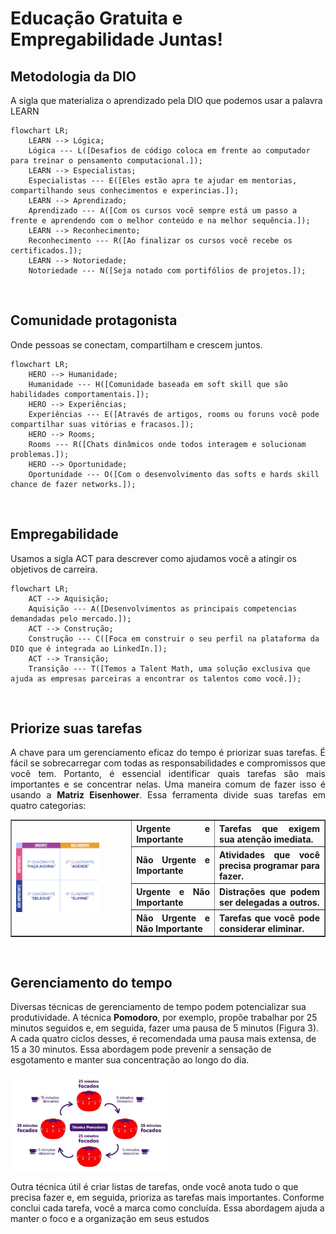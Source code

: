 # Educação Gratuita e Empregabilidade Juntas!

## Metodologia da DIO <!--About DIO methodology / Sobre metodologia da DIO-->
<p>A sigla que materializa o aprendizado pela DIO que podemos usar a palavra LEARN</p>

```mermaid
flowchart LR;
    LEARN --> Lógica;
    Lógica --- L([Desafios de código coloca em frente ao computador para treinar o pensamento computacional.]);
    LEARN --> Especialistas;
    Especialistas --- E([Eles estão apra te ajudar em mentorias, compartilhando seus conhecimentos e experincias.]);
    LEARN --> Aprendizado;
    Aprendizado --- A([Com os cursos você sempre está um passo a frente e aprendendo com o melhor conteúdo e na melhor sequência.]);
    LEARN --> Reconhecimento;
    Reconhecimento --- R([Ao finalizar os cursos você recebe os certificados.]);
    LEARN --> Notoriedade;
    Notoriedade --- N([Seja notado com portifólios de projetos.]);
```
<br>

## Comunidade protagonista <!--About protagonist community / Sobre comunidade protagonista-->
<p>Onde pessoas se conectam, compartilham e crescem juntos.</p>

```mermaid
flowchart LR;
    HERO --> Humanidade;
    Humanidade --- H([Comunidade baseada em soft skill que são habilidades comportamentais.]);
    HERO --> Experiências;
    Experiências --- E([Através de artigos, rooms ou foruns você pode compartilhar suas vitórias e fracasos.]);
    HERO --> Rooms;
    Rooms --- R([Chats dinâmicos onde todos interagem e solucionam problemas.]);
    HERO --> Oportunidade;
    Oportunidade --- O([Com o desenvolvimento das softs e hards skill chance de fazer networks.]);
```
<br>

## Empregabilidade <!--About employability  / Sobre empregabilidade-->
<p>Usamos a sigla ACT para descrever como ajudamos você a atingir os objetivos de carreira.</p>

```mermaid
flowchart LR;
    ACT --> Aquisição;
    Aquisição --- A([Desenvolvimentos as principais competencias demandadas pelo mercado.]);
    ACT --> Construção;
    Construção --- C([Foca em construir o seu perfil na plataforma da DIO que é integrada ao LinkedIn.]);
    ACT --> Transição;
    Transição --- T([Temos a Talent Math, uma solução exclusiva que ajuda as empresas parceiras a encontrar os talentos como você.]);
```
<br>

## Priorize suas tarefas <!--About prioritize your tasks / Sobre priorize suas tarefas-->
<div align="justify">
    <p>A chave para um gerenciamento eficaz do tempo é priorizar suas tarefas. É fácil se sobrecarregar com todas as responsabilidades e compromissos que você tem. Portanto, é essencial identificar quais tarefas são mais importantes e se concentrar nelas. Uma maneira comum de fazer isso é usando a <strong>Matriz Eisenhower</strong>. Essa ferramenta divide suas tarefas em quatro categorias: </p>
    <table border="1">
        <tbody>
            <tr>
                <th rowspan="4"><img src="../img/01. Matriz Eisenhower.jpg" width="75%;"></th>
                <th>Urgente e Importante</th>
                <th>Tarefas que exigem sua atenção imediata.</th>
            </tr>
            <tr>
                <th>Não Urgente e Importante</th>
                <th>Atividades que você precisa programar para fazer.</th>
            </tr>
            <tr>
                <th>Urgente e Não Importante</th>
                <th>Distrações que podem ser delegadas a outros.</th>
            </tr>
            <tr>
                <th>Não Urgente e Não Importante</th>
                <th>Tarefas que você pode considerar eliminar.</th>
            </tr>
        </tbody>
    </table>
</div>
<br>

## Gerenciamento do tempo <!--About time management / Sobre gerenciamento do tempo-->
<div align="left">
    <p>Diversas técnicas de gerenciamento de tempo podem potencializar sua produtividade. A técnica <strong>Pomodoro</strong>, por exemplo, propõe trabalhar por 25 minutos seguidos e, em seguida, fazer uma pausa de 5 minutos (Figura 3). A cada quatro ciclos desses, é recomendada uma pausa mais extensa, de 15 a 30 minutos. Essa abordagem pode prevenir a sensação de esgotamento e manter sua concentração ao longo do dia.</p>
    <img src="../img/02. Pomodoro.jpg" width="50%;" align="middle">
    <p><p>Outra técnica útil é criar listas de tarefas, onde você anota tudo o que precisa fazer e, em seguida, prioriza as tarefas mais importantes. Conforme conclui cada tarefa, você a marca como concluída. Essa abordagem ajuda a manter o foco e a organização em seus estudos</p>
</div>